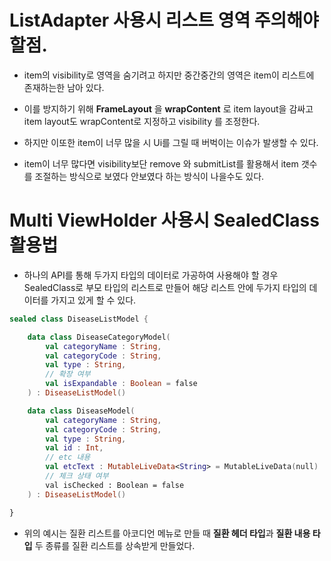 # ListAdapter 사용시 리스트 영역 주의해야 할점.

* item의 visibility로 영역을 숨기려고 하지만 중간중간의 영역은 item이 리스트에 존재하는한 남아 있다.

* 이를 방지하기 위해 **FrameLayout** 을 **wrapContent** 로 item layout을 감싸고 item layout도 wrapContent로 지정하고 visibility 를 조정한다.

* 하지만 이또한 item이 너무 많을 시 Ui를 그릴 때 버벅이는 이슈가 발생할 수 있다.

* item이 너무 많다면 visibility보단 remove 와 submitList를 활용해서 item 갯수를 조절하는 방식으로 보였다 안보였다 하는 방식이 나을수도 있다.



# Multi ViewHolder 사용시 SealedClass 활용법

* 하나의 API를 통해 두가지 타입의 데이터로 가공하여 사용해야 할 경우 SealedClass로 부모 타입의 리스트로 만들어 해당 리스트 안에 두가지 타입의 데이터를 가지고 있게 할 수 있다.

```kotlin
sealed class DiseaseListModel {

    data class DiseaseCategoryModel(
        val categoryName : String,
        val categoryCode : String,
        val type : String,
        // 확장 여부
        val isExpandable : Boolean = false
    ) : DiseaseListModel()

    data class DiseaseModel(
        val categoryName : String,
        val categoryCode : String,
        val type : String,
        val id : Int,
        // etc 내용
        val etcText : MutableLiveData<String> = MutableLiveData(null)
        // 체크 상태 여부
        val isChecked : Boolean = false
    ) : DiseaseListModel()

}
```

* 위의 예시는 질환 리스트를 아코디언 메뉴로 만들 때 **질환 헤더 타입**과 **질환 내용 타입** 두 종류를 질환 리스트를 상속받게 만들었다.